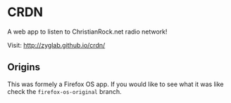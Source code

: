# CRDN

A web app to listen to ChristianRock.net radio network!

Visit: http://zyglab.github.io/crdn/

## Origins

This was formely a Firefox OS app. If you would like to see what it was like
check the `firefox-os-original` branch.